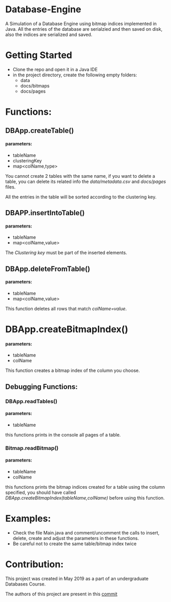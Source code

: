 # Database-Engine
A Simulation of a Database Engine using bitmap indices implemented in Java.
All the entries of the database are serialzied and then saved on disk, also the indices are serialized and saved.
# Getting Started
* Clone the repo and open it in a Java IDE
* in the project directory, create the following empty folders:
    * data
    * docs/bitmaps
    * docs/pages
# Functions:

## DBApp.createTable()
#### parameters:
* tableName
* clusteringKey 
* map<colName,type>


You cannot create 2 tables with the same name, if you want to delete a table, you can delete its related info the *data/metadata.csv* and *docs/pages* files.

All the entries in the table will be sorted according to the clustering key.
## DBAPP.insertIntoTable()
#### parameters:
* tableName
* map<colName,value>

The *Clustering key* must be part of the inserted elements.

## DBApp.deleteFromTable()
#### parameters:
* tableName
* map<colName,value>

This function deletes all rows that match *colName=value*.
# DBApp.createBitmapIndex()
#### parameters:
* tableName
* colName

This function creates a bitmap index of the column you choose.


## Debugging Functions:

### DBApp.readTables()
#### parameters:
* tableName

this functions prints in the console all pages of a table.
### Bitmap.readBitmap()
#### parameters:
* tableName
* colName

this functions prints the bitmap indices created for a table using the column specified, you should have called *DBApp.createBitmapIndex(tableName,colName)* before using this function.

# Examples:
* Check the file Main.java and comment/uncomment the calls to insert, delete, create and adjust the parameters in these functions.
* Be careful not to create the same table/bitmap index twice

# Contribution:
This project was created in May 2019 as a part of an undergraduate Databases Course.

The authors of this project are present in this [commit](https://github.com/ZeyadKhattab/Database-Engine/commit/3f0841a7656df0a8bb75276120470e34dc3fc89f)





